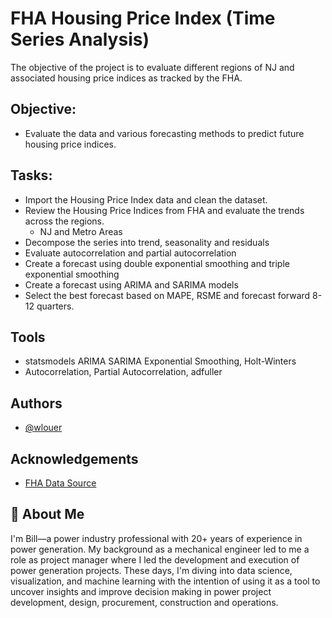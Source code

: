 # FHA Housing Price Index (Time Series Analysis)

The objective of the project is to evaluate different regions of NJ and associated housing price indices as tracked by the FHA.

##  Objective:  
-  Evaluate the data and various forecasting methods to predict future housing price indices.

##  Tasks:  
-  Import the Housing Price Index data and clean the dataset.  
-  Review the Housing Price Indices from FHA and evaluate the trends across the regions.
    - NJ and Metro Areas
-  Decompose the series into trend, seasonality and residuals
-  Evaluate autocorrelation and partial autocorrelation
-  Create a forecast using double exponential smoothing and triple exponential smoothing
-  Create a forecast using ARIMA and SARIMA models
-  Select the best forecast based on MAPE, RSME and forecast forward 8-12 quarters.

## Tools

- statsmodels ARIMA SARIMA Exponential Smoothing, Holt-Winters 
- Autocorrelation, Partial Autocorrelation, adfuller

## Authors

- [@wlouer](https://www.github.com/wlouer)

## Acknowledgements

 - [FHA Data Source](https://www.fhfa.gov/data/hpi/datasets)




## 🚀 About Me
I'm Bill—a power industry professional with 20+ years of experience in power generation. My background as a mechanical engineer led to me a role as project manager where I led the development and execution of power generation projects. These days, I'm diving into data science, visualization, and machine learning with the intention of using it as a tool to uncover insights and improve decision making in power project development, design, procurement, construction and operations.



